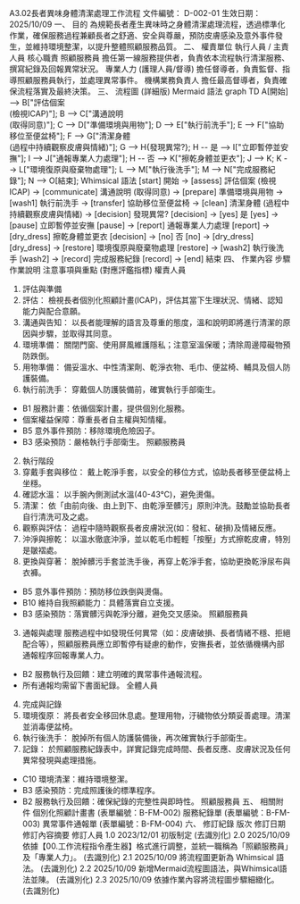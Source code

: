 A3.02長者異味身體清潔處理工作流程
文件編號： D-002-01
生效日期： 2025/10/09
一、 目的
為規範長者產生異味時之身體清潔處理流程，透過標準化作業，確保服務過程兼顧長者之舒適、安全與尊嚴，預防皮膚感染及意外事件發生，並維持環境整潔，以提升整體照顧服務品質。
二、 權責單位
執行人員 / 主責人員
核心職責
照顧服務員
擔任第一線服務提供者，負責依本流程執行清潔服務、撰寫紀錄及回報異常狀況。
專業人力 (護理人員/督導)
擔任督導者，負責監督、指導照顧服務員執行，並處理異常事件。
機構業務負責人
擔任最高督導者，負責確保流程落實及最終決策。
三、 流程圖 (詳細版)
Mermaid 語法
graph TD    A[開始] --> B["評估個案<br>(檢視ICAP)"];    B --> C["溝通說明<br>(取得同意)"];    C --> D["準備環境與用物"];    D --> E["執行前洗手"];    E --> F["協助移位至便盆椅"];    F --> G["清潔身體<br>(過程中持續觀察皮膚與情緒)"];    G --> H{發現異常?};    H -- 是 --> I["立即暫停並安撫"];    I --> J["通報專業人力處理"];    H -- 否 --> K["擦乾身體並更衣"];    J --> K;    K --> L["環境復原與廢棄物處理"];    L --> M["執行後洗手"];    M --> N["完成服務紀錄"];    N --> O[結束];
Whimsical 語法
[start] 開始-> [assess] 評估個案 (檢視ICAP)-> [communicate] 溝通說明 (取得同意)-> [prepare] 準備環境與用物-> [wash1] 執行前洗手-> [transfer] 協助移位至便盆椅-> [clean] 清潔身體 (過程中持續觀察皮膚與情緒)-> [decision] 發現異常?[decision] -> [yes] 是[yes] -> [pause] 立即暫停並安撫[pause] -> [report] 通報專業人力處理[report] -> [dry_dress] 擦乾身體並更衣[decision] -> [no] 否[no] -> [dry_dress][dry_dress] -> [restore] 環境復原與廢棄物處理[restore] -> [wash2] 執行後洗手[wash2] -> [record] 完成服務紀錄[record] -> [end] 結束
四、 作業內容
步驟
作業說明
注意事項與重點 (對應評鑑指標)
權責人員
1. 評估與準備
1. 評估： 檢視長者個別化照顧計畫(ICAP)，評估其當下生理狀況、情緒、認知能力與配合意願。
2. 溝通與告知： 以長者能理解的語言及尊重的態度，溫和說明即將進行清潔的原因與步驟，並取得其同意。
3. 環境準備： 關閉門窗、使用屏風維護隱私；注意室溫保暖；清除周邊障礙物預防跌倒。
4. 用物準備： 備妥溫水、中性清潔劑、乾淨衣物、毛巾、便盆椅、輔具及個人防護裝備。
5. 執行前洗手： 穿戴個人防護裝備前，確實執行手部衛生。
- B1 服務計畫：依循個案計畫，提供個別化服務。
- 個案權益保障：尊重長者自主權與知情權。
- B5 意外事件預防：移除環境危險因子。
- B3 感染預防：嚴格執行手部衛生。
照顧服務員
2. 執行階段
1. 穿戴手套與移位： 戴上乾淨手套，以安全的移位方式，協助長者移至便盆椅上坐穩。
2. 確認水溫： 以手腕內側測試水溫(40-43°C)，避免燙傷。
3. 清潔： 依「由前向後、由上到下、由乾淨至髒污」原則沖洗。鼓勵並協助長者自行清洗可及之處。
4. 觀察與評估： 過程中隨時觀察長者皮膚狀況(如：發紅、破損)及情緒反應。
5. 沖淨與擦乾： 以溫水徹底沖淨，並以乾毛巾輕輕「按壓」方式擦乾皮膚，特別是皺褶處。
6. 更換與穿著： 脫掉髒污手套並洗手後，再穿上乾淨手套，協助更換乾淨尿布與衣褲。
- B5 意外事件預防：預防移位跌倒與燙傷。
- B10 維持自我照顧能力：具體落實自立支援。
- B3 感染預防：落實髒污與乾淨分離，避免交叉感染。
照顧服務員
3. 通報與處理
服務過程中如發現任何異常（如：皮膚破損、長者情緒不穩、拒絕配合等），照顧服務員應立即暫停有疑慮的動作，安撫長者，並依循機構內部通報程序回報專業人力。
- B2 服務執行及回饋：建立明確的異常事件通報流程。
- 所有通報均需留下書面紀錄。
全體人員
4. 完成與記錄
1. 環境復原： 將長者安全移回休息處。整理用物，汙穢物依分類妥善處理。清潔並消毒便盆椅。
2. 執行後洗手： 脫掉所有個人防護裝備後，再次確實執行手部衛生。
3. 記錄： 於照顧服務紀錄表中，詳實記錄完成時間、長者反應、皮膚狀況及任何異常發現與處理措施。
- C10 環境清潔：維持環境整潔。
- B3 感染預防：完成照護後的標準程序。
- B2 服務執行及回饋：確保紀錄的完整性與即時性。
照顧服務員
五、 相關附件
個別化照顧計畫書 (表單編號：B-FM-002)
服務紀錄單 (表單編號：B-FM-003)
異常事件通報單 (表單編號：B-FM-004)
六、 修訂紀錄
版次
修訂日期
修訂內容摘要
修訂人員
1.0
2023/12/01
初版制定
(去識別化)
2.0
2025/10/09
依據【00.工作流程指令產生器】格式進行調整，並統一職稱為「照顧服務員」及「專業人力」。
(去識別化)
2.1
2025/10/09
將流程圖更新為 Whimsical 語法。
(去識別化)
2.2
2025/10/09
新增Mermaid流程圖語法，與Whimsical語法並陳。
(去識別化)
2.3
2025/10/09
依據作業內容將流程圖步驟細緻化。
(去識別化)
